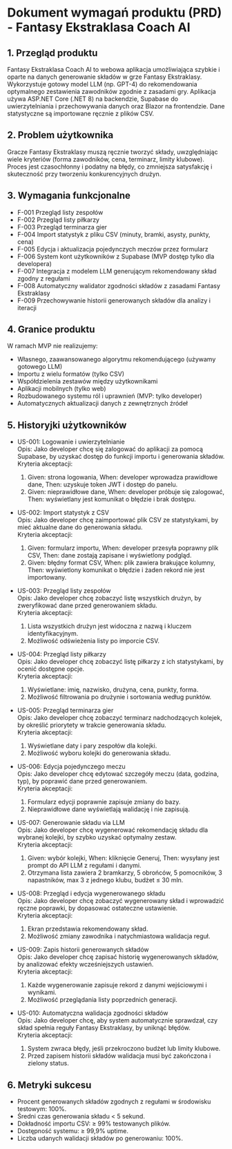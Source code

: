 # Dokument wymagań produktu (PRD) - Fantasy Ekstraklasa Coach AI

## 1. Przegląd produktu

Fantasy Ekstraklasa Coach AI to webowa aplikacja umożliwiająca szybkie i oparte na danych generowanie składów w grze Fantasy Ekstraklasy. Wykorzystuje gotowy model LLM (np. GPT-4) do rekomendowania optymalnego zestawienia zawodników zgodnie z zasadami gry. Aplikacja używa ASP.NET Core (.NET 8) na backendzie, Supabase do uwierzytelniania i przechowywania danych oraz Blazor na frontendzie. Dane statystyczne są importowane ręcznie z plików CSV.

## 2. Problem użytkownika

Gracze Fantasy Ekstraklasy muszą ręcznie tworzyć składy, uwzględniając wiele kryteriów (forma zawodników, cena, terminarz, limity klubowe). Proces jest czasochłonny i podatny na błędy, co zmniejsza satysfakcję i skuteczność przy tworzeniu konkurencyjnych drużyn.

## 3. Wymagania funkcjonalne

- F-001 Przegląd listy zespołów
- F-002 Przegląd listy piłkarzy
- F-003 Przegląd terminarza gier
- F-004 Import statystyk z pliku CSV (minuty, bramki, asysty, punkty, cena)
- F-005 Edycja i aktualizacja pojedynczych meczów przez formularz
- F-006 System kont użytkowników z Supabase (MVP dostęp tylko dla developera)
- F-007 Integracja z modelem LLM generującym rekomendowany skład zgodny z regułami
- F-008 Automatyczny walidator zgodności składów z zasadami Fantasy Ekstraklasy
- F-009 Przechowywanie historii generowanych składów dla analizy i iteracji

## 4. Granice produktu

W ramach MVP nie realizujemy:

- Własnego, zaawansowanego algorytmu rekomendującego (używamy gotowego LLM)
- Importu z wielu formatów (tylko CSV)
- Współdzielenia zestawów między użytkownikami
- Aplikacji mobilnych (tylko web)
- Rozbudowanego systemu ról i uprawnień (MVP: tylko developer)
- Automatycznych aktualizacji danych z zewnętrznych źródeł

## 5. Historyjki użytkowników

- US-001: Logowanie i uwierzytelnianie  
  Opis: Jako developer chcę się zalogować do aplikacji za pomocą Supabase, by uzyskać dostęp do funkcji importu i generowania składów.  
  Kryteria akceptacji:  
    1. Given: strona logowania, When: developer wprowadza prawidłowe dane, Then: uzyskuje token JWT i dostęp do panelu.  
    2. Given: nieprawidłowe dane, When: developer próbuje się zalogować, Then: wyświetlany jest komunikat o błędzie i brak dostępu.

- US-002: Import statystyk z CSV  
  Opis: Jako developer chcę zaimportować plik CSV ze statystykami, by mieć aktualne dane do generowania składu.  
  Kryteria akceptacji:  
    1. Given: formularz importu, When: developer przesyła poprawny plik CSV, Then: dane zostają zapisane i wyświetlony podgląd.  
    2. Given: błędny format CSV, When: plik zawiera brakujące kolumny, Then: wyświetlony komunikat o błędzie i żaden rekord nie jest importowany.

- US-003: Przegląd listy zespołów  
  Opis: Jako developer chcę zobaczyć listę wszystkich drużyn, by zweryfikować dane przed generowaniem składu.  
  Kryteria akceptacji:  
    1. Lista wszystkich drużyn jest widoczna z nazwą i kluczem identyfikacyjnym.  
    2. Możliwość odświeżenia listy po imporcie CSV.

- US-004: Przegląd listy piłkarzy  
  Opis: Jako developer chcę zobaczyć listę piłkarzy z ich statystykami, by ocenić dostępne opcje.  
  Kryteria akceptacji:  
    1. Wyświetlane: imię, nazwisko, drużyna, cena, punkty, forma.  
    2. Możliwość filtrowania po drużynie i sortowania według punktów.

- US-005: Przegląd terminarza gier  
  Opis: Jako developer chcę zobaczyć terminarz nadchodzących kolejek, by określić priorytety w trakcie generowania składu.  
  Kryteria akceptacji:  
    1. Wyświetlane daty i pary zespołów dla kolejki.  
    2. Możliwość wyboru kolejki do generowania składu.

- US-006: Edycja pojedynczego meczu  
  Opis: Jako developer chcę edytować szczegóły meczu (data, godzina, typ), by poprawić dane przed generowaniem.  
  Kryteria akceptacji:  
    1. Formularz edycji poprawnie zapisuje zmiany do bazy.  
    2. Nieprawidłowe dane wyświetlają walidację i nie zapisują.

- US-007: Generowanie składu via LLM  
  Opis: Jako developer chcę wygenerować rekomendację składu dla wybranej kolejki, by szybko uzyskać optymalny zestaw.  
  Kryteria akceptacji:  
    1. Given: wybór kolejki, When: kliknięcie Generuj, Then: wysyłany jest prompt do API LLM z regułami i danymi.  
    2. Otrzymana lista zawiera 2 bramkarzy, 5 obrońców, 5 pomocników, 3 napastników, max 3 z jednego klubu, budżet ≤ 30 mln.

- US-008: Przegląd i edycja wygenerowanego składu  
  Opis: Jako developer chcę zobaczyć wygenerowany skład i wprowadzić ręczne poprawki, by dopasować ostateczne ustawienie.  
  Kryteria akceptacji:  
    1. Ekran przedstawia rekomendowany skład.  
    2. Możliwość zmiany zawodnika i natychmiastowa walidacja reguł.

- US-009: Zapis historii generowanych składów  
  Opis: Jako developer chcę zapisać historię wygenerowanych składów, by analizować efekty wcześniejszych ustawień.  
  Kryteria akceptacji:  
    1. Każde wygenerowanie zapisuje rekord z danymi wejściowymi i wynikami.  
    2. Możliwość przeglądania listy poprzednich generacji.

- US-010: Automatyczna walidacja zgodności składów  
  Opis: Jako developer chcę, aby system automatycznie sprawdzał, czy skład spełnia reguły Fantasy Ekstraklasy, by uniknąć błędów.  
  Kryteria akceptacji:  
    1. System zwraca błędy, jeśli przekroczono budżet lub limity klubowe.  
    2. Przed zapisem historii składów walidacja musi być zakończona i zielony status.

## 6. Metryki sukcesu

- Procent generowanych składów zgodnych z regułami w środowisku testowym: 100%.  
- Średni czas generowania składu < 5 sekund.  
- Dokładność importu CSV: ≥ 99% testowanych plików.  
- Dostępność systemu: ≥ 99,9% uptime.  
- Liczba udanych walidacji składów po generowaniu: 100%.
